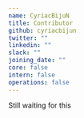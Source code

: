 ```yaml
---
name: CyriacBijuN
title: Contributor
github: cyriacbijun
twitter: ""
linkedin: ""
slack: ""
joining_date: ""
core: false
intern: false
operations: false
---
```


Still waiting for this
